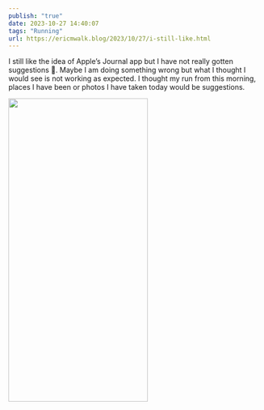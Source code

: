 ```yaml
---
publish: "true"
date: 2023-10-27 14:40:07
tags: "Running"
url: https://ericmwalk.blog/2023/10/27/i-still-like.html
---
```


I still like the idea of Apple’s Journal app but I have not really gotten suggestions 🤔. Maybe I am doing something wrong but what I thought I would see is not working as expected. I thought my run from this morning, places I have been or photos I have taken today would be suggestions.



<img src="uploads/2023/084cf8f782.png" width="276" height="600" alt="">